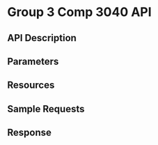 # Group 3 Comp 3040 API

## API Description

## Parameters

## Resources

## Sample Requests

## Response

